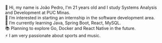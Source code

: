👋 Hi, my name is João Pedro, I'm 21 years old and I study Systems Analysis and Development at PUC Minas. </br>
👀 I’m interested in starting an internship in the software development area. </br>
🌱 I’m currently learning Java, Spring Boot, React, MySQL. </br>
📚 Planning to explore Go, Docker and React Native in the future. </br>
⚡ I am very passionate about sports and music.

<!---
joaopcarmo/joaopcarmo is a ✨ special ✨ repository because its `README.md` (this file) appears on your GitHub profile.
You can click the Preview link to take a look at your changes.
--->
